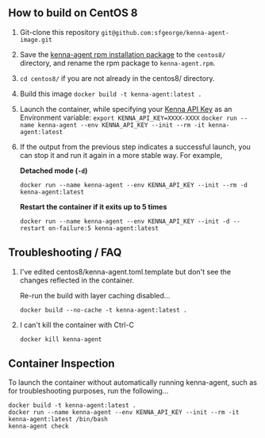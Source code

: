 ## How to build on CentOS 8

1. Git-clone this repository
   `git@github.com:sfgeorge/kenna-agent-image.git`
2. Save the [kenna-agent rpm installation package](https://software.cisco.com/download/home/286329714/type/286329700/) to the `centos8/` directory,
   and rename the rpm package to `kenna-agent.rpm`.
3. `cd centos8/` if you are not already in the centos8/ directory.
4. Build this image
   `docker build -t kenna-agent:latest .`
5. Launch the container, while specifying your [Kenna API Key](https://apidocs.kennasecurity.com/reference/authentication) as an Environment variable:
   `export KENNA_API_KEY=XXXX-XXXX`
   `docker run --name kenna-agent --env KENNA_API_KEY --init --rm -it kenna-agent:latest`
6. If the output from the previous step indicates a successful launch, you can stop it and run it again in a more stable way.  For example,

    **Detached mode (`-d`)**

   `docker run --name kenna-agent --env KENNA_API_KEY --init --rm -d kenna-agent:latest`

   **Restart the container if it exits up to 5 times**

   `docker run --name kenna-agent --env KENNA_API_KEY --init -d --restart on-failure:5 kenna-agent:latest`

## Troubleshooting / FAQ

1. I've edited centos8/kenna-agent.toml.template but don't see the changes reflected in the container.

   Re-run the build with layer caching disabled...

   `docker build --no-cache -t kenna-agent:latest .`

2. I can't kill the container with Ctrl-C

   `docker kill kenna-agent`

## Container Inspection

To launch the container without automatically running kenna-agent, such as for troubleshooting purposes, run the following...

    docker build -t kenna-agent:latest .
    docker run --name kenna-agent --env KENNA_API_KEY --init --rm -it kenna-agent:latest /bin/bash
    kenna-agent check
